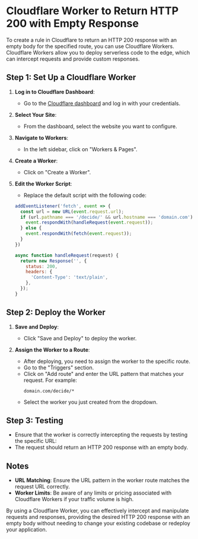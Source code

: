 # Cloudflare Worker to Return HTTP 200 with Empty Response

To create a rule in Cloudflare to return an HTTP 200 response with an empty body for the specified route, you can use Cloudflare Workers. Cloudflare Workers allow you to deploy serverless code to the edge, which can intercept requests and provide custom responses.

## Step 1: Set Up a Cloudflare Worker

1. **Log in to Cloudflare Dashboard**:
   - Go to the [Cloudflare dashboard](https://dash.cloudflare.com/) and log in with your credentials.

2. **Select Your Site**:
   - From the dashboard, select the website you want to configure.

3. **Navigate to Workers**:
   - In the left sidebar, click on "Workers & Pages".

4. **Create a Worker**:
   - Click on "Create a Worker".

5. **Edit the Worker Script**:
   - Replace the default script with the following code:

    ```javascript
    addEventListener('fetch', event => {
      const url = new URL(event.request.url);
      if (url.pathname === '/decide/' && url.hostname === 'domain.com') {
        event.respondWith(handleRequest(event.request));
      } else {
        event.respondWith(fetch(event.request));
      }
    })

    async function handleRequest(request) {
      return new Response('', {
        status: 200,
        headers: {
          'Content-Type': 'text/plain',
        },
      });
    }
    ```

## Step 2: Deploy the Worker

1. **Save and Deploy**:
   - Click "Save and Deploy" to deploy the worker.

2. **Assign the Worker to a Route**:
   - After deploying, you need to assign the worker to the specific route.
   - Go to the "Triggers" section.
   - Click on "Add route" and enter the URL pattern that matches your request. For example:
     ```
     domain.com/decide/*
     ```
   - Select the worker you just created from the dropdown.

## Step 3: Testing

- Ensure that the worker is correctly intercepting the requests by testing the specific URL:
- The request should return an HTTP 200 response with an empty body.

## Notes

- **URL Matching**: Ensure the URL pattern in the worker route matches the request URL correctly.
- **Worker Limits**: Be aware of any limits or pricing associated with Cloudflare Workers if your traffic volume is high.

By using a Cloudflare Worker, you can effectively intercept and manipulate requests and responses, providing the desired HTTP 200 response with an empty body without needing to change your existing codebase or redeploy your application.

